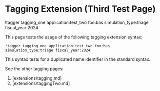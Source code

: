 # Tagging Extension (Third Test Page)

!tagger tagging_one application:test_two foo:bas simulation_type:triage fiscal_year:2024

This page tests the usage of the following tagging extension syntax:

```
!tagger tagging_one application:test_two foo:bas simulation_type:triage fiscal_year:2024
```

This syntax tests for a duplicated name identifier in the standard syntax.

See the other tagging pages:

1. [extensions/tagging.md]
1. [extensions/taggingTwo.md]
